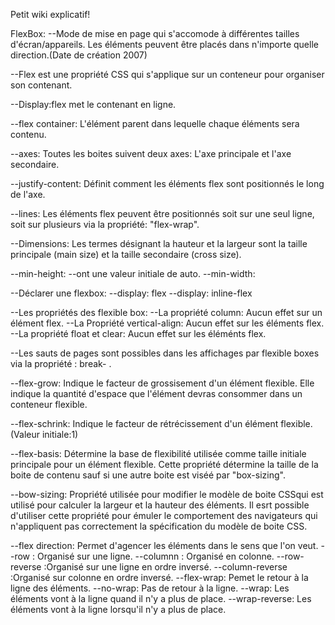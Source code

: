 Petit wiki explicatif!

FlexBox:
--Mode de mise en page qui s'accomode à différentes tailles d'écran/appareils. Les éléments peuvent être placés dans n'importe quelle direction.(Date de création 2007)

--Flex est une propriété CSS qui s'applique sur un conteneur pour organiser son contenant.

--Display:flex met le contenant en ligne.

--flex container: L'élément parent dans lequelle chaque éléments sera contenu.

--axes: Toutes les boites suivent deux axes: L'axe principale et l'axe secondaire.

--justify-content: Définit comment les éléments flex sont positionnés le long de l'axe.

--lines: Les éléments flex peuvent être positionnés soit sur une seul ligne, soit sur plusieurs via la propriété: "flex-wrap".

--Dimensions: Les termes désignant la hauteur et la largeur sont la taille principale (main size) et la taille secondaire (cross size).

--min-height:
              --ont une valeur initiale de auto.
--min-width:

--Déclarer une flexbox: --display: flex
                        --display: inline-flex

--Les propriétés des flexible box: --La propriété column: Aucun effet sur un élément flex.
                                   --La Propriété vertical-align: Aucun effet sur les éléments flex.
                                   --La propriété float et clear: Aucun effet sur les éléménts flex.

--Les sauts de pages sont possibles dans les affichages par flexible boxes via la propriété : break- .

--flex-grow: Indique le facteur de grossisement d'un élément flexible. Elle indique la quantité d'espace que l'élément devras consommer dans un conteneur flexible.

--flex-schrink: Indique le facteur de rétrécissement d'un élément flexible. (Valeur initiale:1)

--flex-basis: Détermine la base de flexibilité utilisée comme taille initiale principale pour un élément flexible. Cette propriété détermine la taille de la boite de contenu sauf si une autre boite est viséé par "box-sizing".

--bow-sizing: Propriété utilisée pour modifier le modèle de boite CSSqui est utilisé pour calculer la largeur et la hauteur des éléments. Il esrt possible d'utiliser cette propriété pour émuler le comportement des navigateurs qui n'appliquent pas correctement la spécification du modèle de boite CSS.

--flex direction: Permet d'agencer les éléments dans le sens que l'on veut.
                  --row : Organisé sur une ligne.
                  --columnn : Organisé en colonne.
                  --row-reverse :Organisé sur une ligne en ordre inversé.
                  --column-reverse :Organisé sur colonne en ordre inversé.
--flex-wrap: Pemet le retour à la ligne des éléments.
                  --no-wrap: Pas de retour à la ligne.
                  --wrap: Les éléments vont à la ligne quand il n'y a plus de place.
                  --wrap-reverse: Les éléments vont à la ligne lorsqu'il n'y a plus de place.